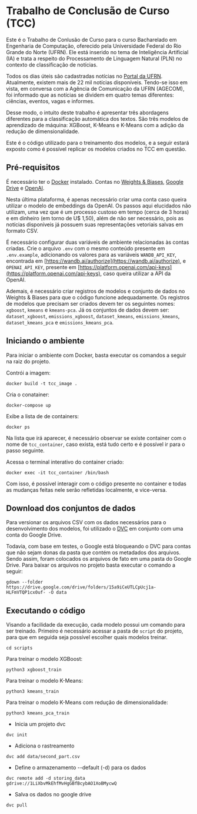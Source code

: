 # Trabalho de Conclusão de Curso (TCC)
Este é o Trabalho de Conlusão de Curso para o curso Bacharelado em Engenharia de Computação, oferecido pela Universidade Federal do Rio Grande do Norte (UFRN). Ele está inserido no tema de Inteligência Artificial (IA) e trata a respeito do Processamento de Linguagem Natural (PLN) no contexto de classificação de notícias. 

Todos os dias úteis são cadastradas notícias no [Portal da UFRN](https://www.ufrn.br/). Atualmente, existem mais de 22 mil notícias disponíveis. Tendo-se isso em vista, em conversa com a Agência de Comunicação da UFRN (AGECOM), foi informado que as notícias se dividem em quatro temas diferentes: ciências, eventos, vagas e informes.

Desse modo, o intuito deste trabalho é apresentar três abordagens diferentes para a classificação automática dos textos. São três modelos de aprendizado de máquina: XGBoost, K-Means e K-Means com a adição da redução de dimensionalidade.

Este é o código utilizado para o treinamento dos modelos, e a seguir estará exposto como é possível replicar os modelos criados no TCC em questão.


## Pré-requisitos
É necessário ter o [Docker](https://www.docker.com/) instalado. Contas no [Weights & Biases](https://wandb.ai/site), [Google Drive](https://www.google.com/intl/pt-br/drive/about.html) e [OpenAI](https://platform.openai.com/docs/overview). 

Nesta última plataforma, é apenas necessário criar uma conta caso queira utilizar o modelo de embeddings da OpenAI. Os passos aqui elucidados não utilizam, uma vez que é um processo custoso em tempo (cerca de 3 horas) e em dinheiro (em torno de U$ 1,50), além de não ser necessário, pois as notícias disponíveis já possuem suas representações vetoriais salvas em formato CSV. 

É necessário configurar duas variáveis de ambiente relacionadas às contas criadas. Crie o arquivo ``.env`` com o mesmo conteúdo presente em ``.env.example``, adicionando os valores para as variáveis ``WANDB_API_KEY``, encontrada em [https://wandb.ai/authorize](https://wandb.ai/authorize), e ``OPENAI_API_KEY``, presente em [https://platform.openai.com/api-keys](https://platform.openai.com/api-keys), caso queira utilizar a API da OpenAI.

Ademais, é necessário criar registros de modelos e conjunto de dados no Weights & Biases para que o código funcione adequadamente. Os registros de modelos que precisam ser criados devem ter os seguintes nomes: ``xgboost``, ``kmeans`` e ``kmeans-pca``. Já os conjuntos de dados devem ser: ``dataset_xgboost``, ``emissions_xgboost``, ``dataset_kmeans``, ``emissions_kmeans``, ``dataset_kmeans_pca`` e ``emissions_kmeans_pca``.


## Iniciando o ambiente
Para iniciar o ambiente com Docker, basta executar os comandos a seguir na raiz do projeto.

Contrói a imagem:
```
docker build -t tcc_image .
```

Cria o conatainer:
```
docker-compose up
```

Exibe a lista de de containers:
```
docker ps
```

Na lista que irá aparecer, é necessário observar se existe container com o nome de ``tcc_container``, caso exista, está tudo certo e é possível ir para o passo seguinte.

Acessa o terminal interativo do container criado:
```
docker exec -it tcc_container /bin/bash
```

Com isso, é possível interagir com o código presente no container e todas as mudanças feitas nele serão refletidas localmente, e vice-versa.


## Download dos conjuntos de dados
Para versionar os arquivos CSV com os dados necessários para o desenvolvimento dos modelos, foi utilizado o [DVC](https://dvc.org/) em conjunto com uma conta do Google Drive. 

Todavia, com base em testes, o Google está bloqueando o DVC para contas que não sejam donas da pasta que contém os metadados dos arquivos. Sendo assim, foram colocados os arquivos de fato em uma pasta do Google Drive. Para baixar os arquivos no projeto basta executar o comando a seguir:

```
gdown --folder https://drive.google.com/drive/folders/15a9iCeUTLCpUcj1a-HLFmVTQP1cx0uf- -O data
```


## Executando o código
Visando a facilidade da execução, cada modelo possui um comando para ser treinado. Primeiro é necessário acessar a pasta de ``script`` do projeto, para que em seguida seja possível escolher quais modelos treinar.

```
cd scripts
```

Para treinar o modelo XGBoost:
```
python3 xgboost_train
```

Para treinar o modelo K-Means:
```
python3 kmeans_train
```

Para treinar o modelo K-Means com redução de dimensionalidade:
```
python3 kmeans_pca_train
```





- Inicia um projeto dvc
```
dvc init
```

- Adiciona o rastreamento
```
dvc add data/second_part.csv
```

- Define o armazenamento --default (-d) para os dados
```
dvc remote add -d storing_data gdrive://1LiXbvMkEhfMvHgGBfBcybAO1XoBMycwQ
```

- Salva os dados no google drive
```
dvc pull
```

